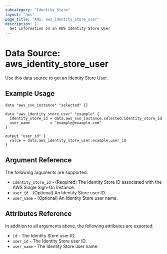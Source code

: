 ```yaml
---
subcategory: "Identity Store"
layout: "aws"
page_title: "AWS: aws_identity_store_user"
description: |-
  Get information on an AWS Identity Store User
---
```


# Data Source: aws_identity_store_user

Use this data source to get an Identity Store User.

## Example Usage

```hcl
data "aws_sso_instance" "selected" {}

data "aws_identity_store_user" "example" {
  identity_store_id = data.aws_sso_instance.selected.identity_store_id
  user_name         = "example@example.com"
}

output "user_id" {
  value = data.aws_identity_store_user.example.user_id
}
```

## Argument Reference

The following arguments are supported:

* `identity_store_id` - (Required) The Identity Store ID associated with the AWS Single Sign-On Instance.
* `user_id` - (Optional) An Identity Store user ID.
* `user_name` - (Optional) An Identity Store user name.

## Attributes Reference

In addition to all arguments above, the following attributes are exported:

* `id` - The Identity Store user ID.
* `user_id` - The Identity Store user ID.
* `user_name` - The Identity Store user name.
